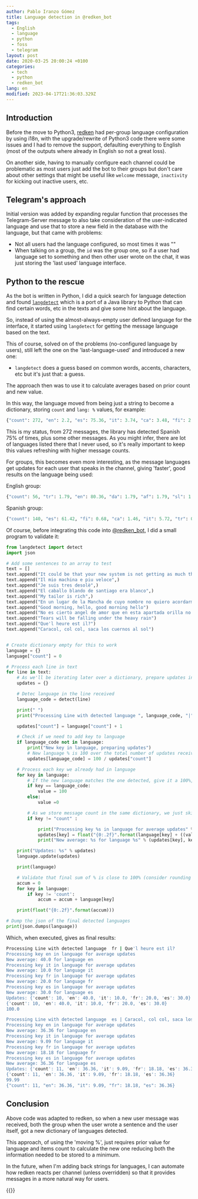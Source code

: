 ```yaml
---
author: Pablo Iranzo Gómez
title: Language detection in @redken_bot
tags:
  - English
  - language
  - python
  - foss
  - telegram
layout: post
date: 2020-03-25 20:00:24 +0100
categories:
  - tech
  - python
  - redken_bot
lang: en
modified: 2023-04-17T21:36:03.329Z
---
```


## Introduction

Before the move to Python3, [redken](https://t.me/redken_bot) had per-group language configuration by using i18n, with the upgrade/rewrite of Python3 code there were some issues and I had to remove the support, defaulting everything to English (most of the outputs where already in English so not a great loss).

On another side, having to manually configure each channel could be problematic as most users just add the bot to their groups but don't care about other settings that might be useful like `welcome` message, `inactivity` for kicking out inactive users, etc.

## Telegram's approach

Initial version was added by expanding regular function that processes the Telegram-Server message to also take consideration of the user-indicated language and use that to store a new field in the database with the language, but that came with problems:

- Not all users had the language configured, so most times it was ""
- When talking on a group, the `id` was the group one, so if a user had language set to something and then other user wrote on the chat, it was just storing the 'last used' language interface.

## Python to the rescue

As the bot is written in Python, I did a quick search for language detection and found [`langdetect`](https://github.com/Mimino666/langdetect) which is a port of a Java library to Python that can find certain words, etc in the texts and give some hint about the language.

So, instead of using the almost-always-empty user defined language for the interface, it started using `langdetect` for getting the message language based on the text.

This of course, solved on of the problems (no-configured language by users), still left the one on the 'last-language-used' and introduced a new one:

- `langdetect` does a guess based on common words, accents, characters, etc but it's just that: a guess.

The approach then was to use it to calculate averages based on prior count and new value.

In this way, the language moved from being just a string to become a dictionary, storing `count` and `lang: %` values, for example:

```py
{"count": 272, "en": 2.2, "es": 75.36, "it": 3.74, "ca": 3.48, "fi": 2.3, "fr": 1.64, "pt": 1.73, "et": 0.97, "ro": 0.68, "de": 1.11, "hr": 0.68, "sw": 1.09, "tl": 0.96, "lt": 0.68, "sk": 1.22, "so": 1.16, "da": 1.18, "sv": 0.67, "tr": 0.58, "hu": 0.46, "vi": 0.43, "sl": 0.41, "no": 0.37}
```

This is my status, from 272 messages, the library has detected Spanish 75% of times, plus some other messages. As you might infer, there are lot of languages listed there that I never used, so it's really important to keep this values refreshing with higher message counts.

For groups, this becomes even more interesting, as the message languages get updates for each user that speaks in the channel, giving 'faster', good results on the language being used:

English group:

```py
{"count": 56, "tr": 1.79, "en": 80.36, "da": 1.79, "af": 1.79, "sl": 1.79, "ca": 1.79, "es": 1.79, "fi": 1.79, "nl": 1.79, "it": 1.79, "sq": 1.79, "so": 1.79}
```

Spanish group:

```py
{"count": 140, "es": 61.42, "fi": 0.68, "ca": 1.46, "it": 5.72, "tr": 0.68, "sw": 1.46, "pt": 5.74, "so": 2.12, "en": 8.58, "pl": 0.68, "sv": 1.48, "hr": 0.68, "sk": 0.67, "cy": 3.58, "tl": 1.43, "sl": 0.68, "no": 1.44, "de": 0.69, "da": 0.7}
```

Of course, before integrating this code into [@redken_bot](https://t.me/redken_bot), I did a small program to validate it:

```py
from langdetect import detect
import json

# Add some sentences to an array to test
text = []
text.append("It could be that your new system is not getting as much throughput to your hard disks as it should be")
text.append("Il mio machina e piu veloce",)
text.append("Je suis tres desolè",)
text.append("El caballo blando de santiago era blanco",)
text.append("My tailor is rich",)
text.append("En un lugar de la Mancha de cuyo nombre no quiero acordarme",)
text.append("Good morning, hello, good morning hello")
text.append("No es cierto angel de amor que en esta apartada orilla no luce el sol sino brilla")
text.append("Tears will be falling under the heavy rain")
text.append("Que'l heure est il?")
text.append("Caracol, col col, saca los cuernos al sol")


# Create dictionary empty for this to work
language = {}
language["count"] = 0

# Process each line in text
for line in text:
    # As we'll be iterating later over a dictionary, prepare updates in a different one
    updates = {}

    # Detec language in the line received
    language_code = detect(line)

    print(" ")
    print("Processing Line with detected language ", language_code, "|", line)

    updates["count"] = language["count"] + 1

    # Check if we need to add key to language
    if language_code not in language:
        print("New key in language, preparing updates")
        # New language % is 100 over the total number of updates received before, so 100% for the first message in a group
        updates[language_code] = 100 / updates["count"]

    # Process each key we already had in language
    for key in language:
        # If the new language matches the one detected, give it a 100%, else, 0% , so that we work on % for each language
        if key == language_code:
            value = 100
        else:
            value =0

        # As we store message count in the same dictionary, we just skip it
        if key != "count" :

            print("Processing key %s in language for average updates" % key)
            updates[key] = float("{0:.2f}".format(language[key] + ((value - language[key]) / updates["count"])))
            print("New average: %s for language %s" % (updates[key], key))

    print("Updates: %s" % updates)
    language.update(updates)

    print(language)

    # Validate that final sum of % is close to 100% (consider rounding problems)
    accum = 0
    for key in language:
        if key != 'count':
            accum = accum + language[key]

    print(float("{0:.2f}".format(accum)))

# Dump the json of the final detected languages
print(json.dumps(language))
```

Which, when executed, gives as final results:

```sh
Processing Line with detected language  fr | Que'l heure est il?
Processing key en in language for average updates
New average: 40.0 for language en
Processing key it in language for average updates
New average: 10.0 for language it
Processing key fr in language for average updates
New average: 20.0 for language fr
Processing key es in language for average updates
New average: 30.0 for language es
Updates: {'count': 10, 'en': 40.0, 'it': 10.0, 'fr': 20.0, 'es': 30.0}
{'count': 10, 'en': 40.0, 'it': 10.0, 'fr': 20.0, 'es': 30.0}
100.0

Processing Line with detected language  es | Caracol, col col, saca los cuernos al sol
Processing key en in language for average updates
New average: 36.36 for language en
Processing key it in language for average updates
New average: 9.09 for language it
Processing key fr in language for average updates
New average: 18.18 for language fr
Processing key es in language for average updates
New average: 36.36 for language es
Updates: {'count': 11, 'en': 36.36, 'it': 9.09, 'fr': 18.18, 'es': 36.36}
{'count': 11, 'en': 36.36, 'it': 9.09, 'fr': 18.18, 'es': 36.36}
99.99
{"count": 11, "en": 36.36, "it": 9.09, "fr": 18.18, "es": 36.36}
```

## Conclusion

Above code was adapted to redken, so when a new user message was received, both the group when the user wrote a sentence and the user itself, got a new dictionary of languages detected.

This approach, of using the 'moving %', just requires prior value for language and items count to calculate the new one reducing both the information needed to be stored to a minimum.

In the future, when I'm adding back strings for languages, I can automate how redken reacts per channel (unless overridden) so that it provides messages in a more natural way for users.

{{<enjoy>}}
